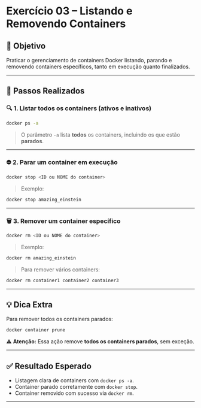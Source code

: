 # Exercício 03 – Listando e Removendo Containers

## 🎯 Objetivo

Praticar o gerenciamento de containers Docker listando, parando e removendo containers específicos, tanto em execução quanto finalizados.

---

## 🧪 Passos Realizados

### 🔍 1. Listar todos os containers (ativos e inativos)

```bash
docker ps -a
```

> O parâmetro `-a` lista **todos** os containers, incluindo os que estão **parados**.

---

### ⛔ 2. Parar um container em execução

```bash
docker stop <ID ou NOME do container>
```

> Exemplo:
```bash
docker stop amazing_einstein
```

---

### 🗑️ 3. Remover um container específico

```bash
docker rm <ID ou NOME do container>
```

> Exemplo:
```bash
docker rm amazing_einstein
```

> Para remover vários containers:
```bash
docker rm container1 container2 container3
```

---

## 💡 Dica Extra

Para remover todos os containers parados:

```bash
docker container prune
```

⚠️ **Atenção:** Essa ação remove **todos os containers parados**, sem exceção.

---

## ✅ Resultado Esperado

- Listagem clara de containers com `docker ps -a`.
- Container parado corretamente com `docker stop`.
- Container removido com sucesso via `docker rm`.

---
